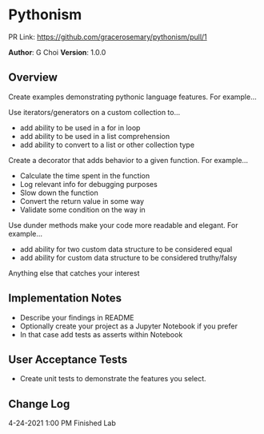 # Pythonism

PR Link: https://github.com/gracerosemary/pythonism/pull/1 

**Author**: G Choi
**Version**: 1.0.0 

## Overview
Create examples demonstrating pythonic language features. For example…

Use iterators/generators on a custom collection to…
- add ability to be used in a for in loop
- add ability to be used in a list comprehension
- add ability to convert to a list or other collection type

Create a decorator that adds behavior to a given function. For example…
- Calculate the time spent in the function
- Log relevant info for debugging purposes
- Slow down the function
- Convert the return value in some way
- Validate some condition on the way in

Use dunder methods make your code more readable and elegant. For example…
- add ability for two custom data structure to be considered equal
- add ability for custom data structure to be considered truthy/falsy

Anything else that catches your interest

## Implementation Notes
- Describe your findings in README
- Optionally create your project as a Jupyter Notebook if you prefer
- In that case add tests as asserts within Notebook

## User Acceptance Tests
- Create unit tests to demonstrate the features you select.

## Change Log
4-24-2021 1:00 PM Finished Lab  
